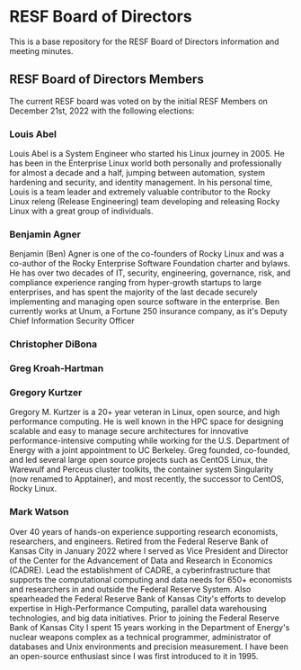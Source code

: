 # RESF Board of Directors

This is a base repository for the RESF Board of Directors information and
meeting minutes.



## RESF Board of Directors Members
The current RESF board was voted on by the initial RESF Members on December
21st, 2022 with the following elections:

### Louis Abel
Louis Abel is a System Engineer who started his Linux journey in 2005. He has been in the Enterprise Linux world both personally and professionally for almost a decade and a half, jumping between automation, system hardening and security, and identity management. In his personal time, Louis is a team leader and extremely valuable contributor to the Rocky Linux releng (Release Engineering) team developing and releasing Rocky Linux with a great group of individuals.

### Benjamin Agner
Benjamin (Ben) Agner is one of the co-founders of Rocky Linux and was a co-author of the Rocky Enterprise Software Foundation charter and bylaws.  He has over two decades of IT, security, engineering, governance, risk, and compliance experience ranging from hyper-growth startups to large enterprises, and has spent the majority of the last decade securely implementing and managing open source software in the enterprise.  Ben currently works at Unum, a Fortune 250 insurance company, as it's Deputy Chief Information Security Officer

### Christopher DiBona

### Greg Kroah-Hartman

### Gregory Kurtzer
Gregory M. Kurtzer is a 20+ year veteran in Linux, open source, and high performance computing. He is well known in the HPC space for designing scalable and easy to manage secure architectures for innovative performance-intensive computing while working for the U.S. Department of Energy with a joint appointment to UC Berkeley. Greg founded, co-founded, and led several large open source projects such as CentOS Linux, the Warewulf and Perceus cluster toolkits, the container system Singularity (now renamed to Apptainer), and most recently, the successor to CentOS, Rocky Linux.

### Mark Watson
Over 40 years of hands-on experience supporting research economists, researchers, and engineers. Retired from the Federal Reserve Bank of Kansas City in January 2022 where I served as Vice President and Director of the Center for the Advancement of Data and Research in Economics (CADRE).  Lead the establishment of CADRE, a cyberinfrastructure that supports the computational computing and data needs for 650+ economists and researchers in and outside the Federal Reserve System.  Also spearheaded the Federal Reserve Bank of Kansas City's efforts to develop expertise in High-Performance Computing, parallel data warehousing technologies, and big data initiatives.  Prior to joining the Federal Reserve Bank of Kansas City I spent 15 years working in the Department of Energy's nuclear weapons complex as a technical programmer, administrator of databases and Unix environments and precision measurement.   I have been an open-source enthusiast since I was first introduced to it in 1995.

